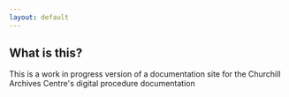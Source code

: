 ```yaml
---
layout: default
---
```

## What is this?
This is a work in progress version of a documentation site for the Churchill Archives Centre's digital procedure documentation
